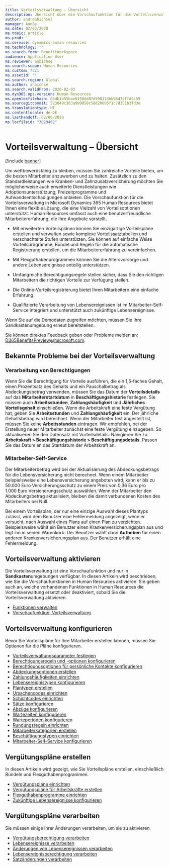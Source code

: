 ```yaml
---
title: Vorteilsverwaltung – Übersicht
description: Übersicht über die Vorschaufunktion für die Vorteilsverwaltung in Dynamics 365 Human Resources. Bieten Sie Ihren Mitarbeitern erweiterte Vorteilsoptionen mit einer benutzerfreundlichen Online-Erfahrung.
author: andreabichsel
manager: AnnBe
ms.date: 02/03/2020
ms.topic: article
ms.prod: ''
ms.service: dynamics-human-resources
ms.technology: ''
ms.search.form: BenefitWorkspace
audience: Application User
ms.reviewer: anbichse
ms.search.scope: Human Resources
ms.custom: 7521
ms.assetid: ''
ms.search.region: Global
ms.author: anbichse
ms.search.validFrom: 2020-02-03
ms.dyn365.ops.version: Human Resources
ms.openlocfilehash: 63db1b55bae9150dd87d9981136b96d72ffd0c59
ms.sourcegitcommit: 523049c363a999050c58d20695f1c7d151b3fd3e
ms.translationtype: HT
ms.contentlocale: de-DE
ms.lasthandoff: 02/06/2020
ms.locfileid: "3029462"
---
```

# <a name="benefits-management-overview"></a>Vorteilsverwaltung – Übersicht

[!include [banner](includes/preview-feature.md)]

Um wettbewerbsfähig zu bleiben, müssen Sie zahlreiche Vorteile bieten, um die besten Mitarbeiter anzuwerben und zu halten. Zusätzlich zu den Standardleistungen wie Kranken‑ und Zahnzusatzversicherung möchten Sie möglicherweise auch erweiterte Dienstleistungen wie Adoptionsunterstützung, Freizeitprogramme und Aufwandsentschädigungen anbieten. Die Vorschaufunktion für die Vorteilsverwaltung in Microsoft Dynamics 365 Human Resources bietet Ihnen eine flexible Lösung, die eine Vielzahl von Vorteilsoptionen unterstützt. Human Resources umfasst auch eine benutzerfreundliche Mitarbeitererfahrung, die Ihre Angebote vorstellt.

- Mit erweiterten Vorteilsplänen können Sie einzigartige Vorteilspläne erstellen und verwalten sowie komplexe Vorteilssatztabellen und verschachtelte Stufen unterstützen. Sie können auf einfache Weise Vorteilsprogramme, Bündel und Regeln für die automatische Registrierung erstellen, um die Mitarbeitererfahrung zu vereinfachen.

- Mit Flexguthabenprogrammen können Sie die Altersvorsorge und andere Lebensereignisse anteilig unterstützen.

- Umfangreiche Berechtigungsregeln stellen sicher, dass Sie den richtigen Mitarbeitern die richtigen Vorteile zur Verfügung stellen.

- Die Online-Vorteilsregistrierung bietet Ihren Mitarbeitern eine einfache Erfahrung.

- Qualifizierte Verarbeitung von Lebensereignissen ist im Mitarbeiter-Self-Service integriert und unterstützt auch zukünftige Lebensereignisse.

Wenn Sie auf die Demodaten zugreifen möchten, müssen Sie Ihre Sandkastenumgebung erneut bereitstellen.

Sie können direktes Feedback geben oder Probleme melden an: D365BenefitsPreview@microsoft.com.

## <a name="benefits-management-known-issues"></a>Bekannte Probleme bei der Vorteilsverwaltung

### <a name="eligibility-processing"></a>Verarbeitung von Berechtigungen

Wenn Sie die Berechtigung für Vorteile ausführen, die ein 1,5-faches Gehalt, einen Prozentsatz des Gehalts und ein Pauschalbetrag als Abdeckungsbetrag verwenden, müssen Sie das Datum der **Vorteilsdetails** auf das **Mitarbeiterstartdatum** in **Beschäftigungshistorie** festlegen. Sie müssen auch **Arbeitsstunden**, **Zahlungshäufigkeit** und **Jährliches Vorteilsgehalt** einschließen. Wenn die Arbeitskraft eine feste Vergütung hat, geben Sie **Arbeitsstunden** und **Zahlungshäufigkeit** ein. Der jährliche Gehaltsbetrag wird berechnet. Wenn der Mitarbeiter fest angestellt ist, müssen Sie keine **Arbeitsstunden** eintragen. Wir empfehlen, bei der Erstellung neuer Mitarbeiter zunächst eine feste Vergütung einzugeben. So aktualisieren Sie den Datensatz mit Vorteilsdetails: Navigieren Sie zu **Arbeitskraft > Beschäftigungshistorie > Beschäftigungsdetails**. Passen Sie das Datum an das Startdatum der Arbeitskraft an.

### <a name="employee-self-service"></a>Mitarbeiter-Self-Service

Der Mitarbeiterbetrag wird bei der Aktualisierung des Abdeckungsbetrags für die Lebensversicherung nicht berechnet. Wenn einem Mitarbeiter beispielsweise eine Lebensversicherung angeboten wird, kann er bis zu 50.000 Euro Versicherungsschutz zu einem Preis von 0,36 Euro pro 1.000 Euro Versicherungsschutz auswählen.  Wenn der Mitarbeiter den Abdeckungsbetrag aktualisiert, bleiben die damit verbundenen Kosten des Mitarbeiters bei Null.

Bei einem Vorteilsplan, der nur eine einzige Auswahl dieses Plantyps zulässt, wird dem Benutzer eine Fehlermeldung angezeigt, wenn er versucht, nach Auswahl eines Plans auf einen Plan zu verzichten. Beispielsweise wählt ein Benutzer einen Krankenversicherungsplan aus und legt ihn in seinen Warenkorb. Der Benutzer wählt dann **Aufheben** für einen anderen Krankenversicherungsplan aus. Der Benutzer erhält eine Fehlermeldung.

## <a name="enable-benefits-management"></a>Vorteilsverwaltung aktivieren

Die Vorteilsverwaltung ist eine Vorschaufunktion und nur in **Sandkasten**umgebungen verfügbar. In diesen Artikeln wird beschrieben, wie Sie die Vorschaufunktionen in Human Resources aktivieren. Sie geben auch an, welche vorhandenen Funktionen in Human Resources die Vorteilsverwaltung ersetzt oder deaktiviert, sobald Sie die Vorteilsverwaltung aktivieren.

- [Funktionen verwalten](hr-admin-manage-features.md)
- [Vorschaufunktion: Vorteilsverwaltung](hr-admin-manage-features.md?preview-feature-benefits-management)

## <a name="configure-benefits-management"></a>Vorteilsverwaltung konfigurieren

Bevor Sie Vorteilspläne für Ihre Mitarbeiter erstellen können, müssen Sie Optionen für die Pläne konfigurieren.

- [Vorteilsverwaltungsparameter festlegen](hr-benefits-setup-parameters.md)
- [Berechtigungsregeln und -optionen konfigurieren](hr-benefits-setup-eligibility-rules.md)
- [Berechtigungsoptionen für persönliche Kontakte konfigurieren](hr-benefits-setup-contact-eligibility-options.md)
- [Abdeckungsoptionen erstellen](hr-benefits-setup-coverage-options.md)
- [Zahlungshäufigkeiten einrichten](hr-benefits-setup-payment-frequencies.md)
- [Lebensereignistypen konfigurieren](hr-benefits-setup-life-event-types.md)
- [Plantypen erstellen](hr-benefits-setup-plan-types.md)
- [Ursachencodes einrichten](hr-benefits-setup-reason-codes.md)
- [Schichtcodes einrichten](hr-benefits-setup-tier-codes.md)
- [Sätze konfigurieren](hr-benefits-setup-rates.md)
- [Abzüge konfigurieren](hr-benefits-setup-deductions.md)
- [Wartezeiten konfigurieren](hr-benefits-setup-waiting-days.md)
- [Warteperioden konfigurieren](hr-benefits-setup-waiting-periods.md)
- [Rundungsregeln einrichten](hr-benefits-setup-rounding-rules.md)
- [Mitarbeiterkategorien erstellen](hr-benefits-setup-employment-categories.md)
- [Beschäftigungstypen einrichten](hr-benefits-setup-employment-types.md)
- [Mitarbeiter-Self-Service konfigurieren](hr-benefits-setup-employee-self-service.md)

## <a name="create-benefit-plans"></a>Vergütungspläne erstellen

In diesen Artikeln wird gezeigt, wie Sie Vorteilspläne erstellen, einschließlich Bündeln und Flexguthabenprogrammen.

- [Vergütungspläne einrichten](hr-benefits-plans-setup.md)
- [Vergütungspläne für Arbeitskräfte erstellen](hr-benefits-plans-worker.md)
- [Flexguthabenprogramme einrichten](hr-benefits-plans-flex-credit-programs.md)
- [Zukünftige Lebensereignisse konfigurieren](hr-benefits-plans-future-life-events.md)

## <a name="process-benefit-plans"></a>Vergütungspläne verarbeiten

Sie müssen einige Ihrer Änderungen verarbeiten, um sie zu aktivieren.

- [Vergütungsberechtigung verarbeiten](hr-benefits-process-enrollment-eligibility.md)
- [Lebensereignisse verarbeiten](hr-benefits-process-life-events.md)
- [Änderungen von Lebensereignissen verarbeiten](hr-benefits-process-life-event-changes.md)
- [Lebensereignisberechtigung verarbeiten](hr-benefits-process-life-event-eligibility.md)
- [Satzänderungen verarbeiten](hr-benefits-process-rate-changes.md)

